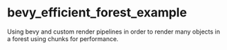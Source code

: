 # bevy_efficient_forest_example
Using bevy and custom render pipelines in order to render many objects in a forest using chunks for performance.
